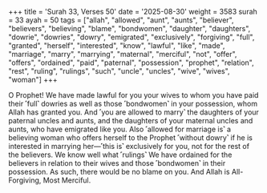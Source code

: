 +++
title = 'Surah 33, Verses 50'
date = '2025-08-30'
weight = 3583
surah = 33
ayah = 50
tags = ["allah", "allowed", "aunt", "aunts", "believer", "believers", "believing", "blame", "bondwomen", "daughter", "daughters", "dowrie", "dowries", "dowry", "emigrated", "exclusively", "forgiving", "full", "granted", "herself", "interested", "know", "lawful", "like", "made", "marriage", "marry", "marrying", "maternal", "merciful", "not", "offer", "offers", "ordained", "paid", "paternal", "possession", "prophet", "relation", "rest", "ruling", "rulings", "such", "uncle", "uncles", "wive", "wives", "woman"]
+++

O Prophet! We have made lawful for you your wives to whom you have paid their ˹full˺ dowries as well as those ˹bondwomen˺ in your possession, whom Allah has granted you. And ˹you are allowed to marry˺ the daughters of your paternal uncles and aunts, and the daughters of your maternal uncles and aunts, who have emigrated like you. Also ˹allowed for marriage is˺ a believing woman who offers herself to the Prophet ˹without dowry˺ if he is interested in marrying her—˹this is˺ exclusively for you, not for the rest of the believers. We know well what ˹rulings˺ We have ordained for the believers in relation to their wives and those ˹bondwomen˺ in their possession. As such, there would be no blame on you. And Allah is All-Forgiving, Most Merciful.